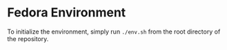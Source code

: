 # Fedora Environment
To initialize the environment, simply run `./env.sh` from the root directory of the repository.
